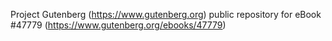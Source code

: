 Project Gutenberg (https://www.gutenberg.org) public repository for eBook #47779 (https://www.gutenberg.org/ebooks/47779)
